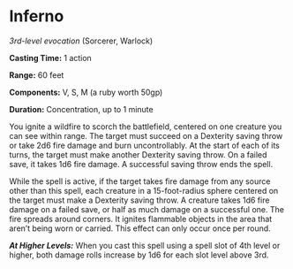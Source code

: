 # Inferno
*3rd-level evocation* (Sorcerer, Warlock)

**Casting Time:** 1 action

**Range:** 60 feet

**Components:** V, S, M (a ruby worth 50gp)

**Duration:** Concentration, up to 1 minute

You ignite a wildfire to scorch the battlefield, centered on one creature you can see within range. The target must succeed on a Dexterity saving throw or take 2d6 fire damage and burn uncontrollably. At the start of each of its turns, the target must make another Dexterity saving throw. On a failed save, it takes 1d6 fire damage. A successful saving throw ends the spell.

While the spell is active, if the target takes fire damage from any source other than this spell, each creature in a 15-foot-radius sphere centered on the target must make a Dexterity saving throw. A creature takes 1d6 fire damage on a failed save, or half as much damage on a successful one. The fire spreads around corners. It ignites flammable objects in the area that aren’t being worn or carried. This effect can only occur once per round.

***At Higher Levels:*** When you cast this spell using a spell slot of 4th level or higher, both damage rolls increase by 1d6 for each slot level above 3rd.
